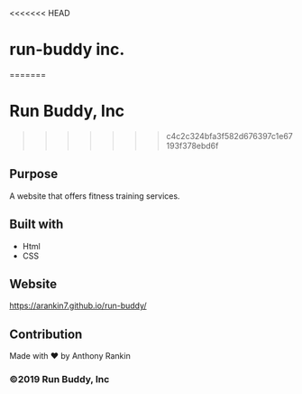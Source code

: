 <<<<<<< HEAD
# run-buddy inc. 
=======
# Run Buddy, Inc 
>>>>>>> c4c2c324bfa3f582d676397c1e67193f378ebd6f

## Purpose
A website that offers fitness training services.

## Built with
* Html
* CSS

## Website
https://arankin7.github.io/run-buddy/

## Contribution 
Made with ❤️ by Anthony Rankin

### ©️2019 Run Buddy, Inc 
